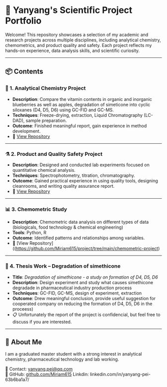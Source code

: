 # 🧪 Yanyang's Scientific Project Portfolio

Welcome! This repository showcases a selection of my academic and research projects across multiple disciplines, including analytical chemistry, chemometrics, and product quality and safety. Each project reflects my hands-on experience, data analysis skills, and scientific curiosity.

---

## 📦 Contents

### 🧴 1. Analytical Chemistry Project
- **Description**: Compare the vitamin contents in organic and inorganic blueberries as well as apples, degradation of simeticone into cyclic siloxanes (D4, D5, D6) using GC-FID and GC-MS.
- **Techniques**: Freeze-drying, extraction, Liquid Chromatography (LC-DAD), sample preparation.
- **Outcome**: Finished meaningful report, gain experience in method development.
- 🔗 [View Repository]([https://github.com/yourusername/simeticone-degradation](https://github.com/Miriam615/project/tree/main/chemometric-project))

---

### ⚗️ 2. Product and Quality Safety Project
- **Description**: Designed and conducted lab experiments focused on quantitative chemical analysis.
- **Techniques**: Spectrophotometry, titration, chromatography.
- **Outcome**: Gained practical experience in using quality tools, designing cleanrooms, and writing quality assurance report.
- 🔗 [View Repository](https://github.com/yourusername/analytical-chemistry-project)

---

### 📊 3. Chemometric Study
- **Description**: Chemometric data analysis on different types of data (biologicals, food technology & chemical engineering)
- **Tools**: Python, R
- **Outcome**: Identified patterns and relationships among variables.
- 🔗 [View Repository]((https://github.com/Miriam615/project/tree/main/chemometric-project)

---

### 📘 4. Thesis Work – Degradation of simethicone
- **Title**: *Degradation of simethicone - a study on formation of D4, D5, D6*
- **Description**: Design experiment and study what causes simethicone degradade in pharmaceutical industry production process
- **Techniques**: GC-FID, GC-MS, design of experiment, extraction
- **Outcome**: Drew meaningful conclusion, provide useful suggestion for cooperated company on reducing the formation of D4, D5, D6 in the proceess)
- 📋 Unfortunately the report of the project is confidencial, but feel free to discuss if you are interested.
---

## 📌 About Me

I am a graduated master student with a strong interest in analytical chemistry, pharmaceutical technology and lab working. 

📧 Contact: yanyang.pei@qq.com  
🔗 GitHub: [github.com/Miriam615](https://github.com/Miriam615)
Linkdin: linkedin.com/in/yanyang-pei-63b6ba1a7/


